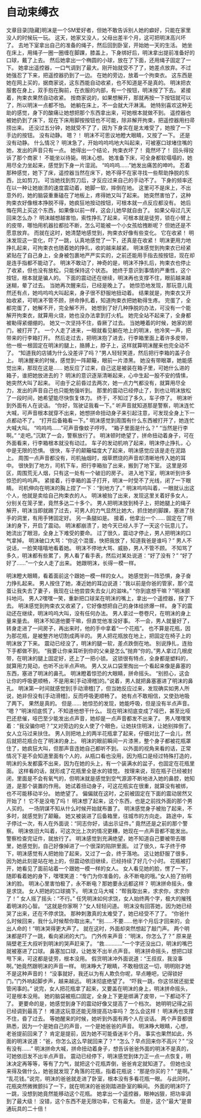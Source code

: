 # 自动束缚衣

文章目录[隐藏]明沫是一个SM爱好者，但她不敢告诉别人她的癖好，只能在家里没人的时候玩一玩。
这天，她家又没人，父母出差半个月，这可把明沫高兴坏了。
去地下室拿出自己的准备的绳子，然后回到卧室，开始她一天的生活。
她坐在床上，用绳子一圈一圈缠在脚踝，膝盖上，下身绑好后，明沫拿出提前准备好的口球，戴了上去。
然后她拿出一个椭圆的小球，放在了下面，还用绳子固定了一下。
她拿出遥控器，一口气调到了最大。刚开始就受不了了，她差点放弃。不过她强忍了下来，把遥控器扔到了一边。
在她的旁边，放着一个拘束衣。
这东西是她在网上买的，据商家说，这东西能自动收紧，也不知道是不是真的。
明沫把衣服套在身上，双手抱在胸前，在衣服的内部，有一个按钮，明沫按了下去。
紧接着，拘束衣果然自动收紧。
按商家说的，如果想解开，那就再按一下按钮就可以了，所以明沫一点都不怕。
她躺在床上，不一会就大汗淋漓。
她特别喜欢这种无助的感觉，身下的酸痛让她想把那个东西拿出来，可她根本就做不到。
遥控器也被她扔到了床下，现在下床用脚按按钮也不可能，除非解开拘束，把遥控器用扫帚捞出来。
还没过五分钟，她就受不了了，因为下身实在是太难受了，她按了一下手边的按钮。
没有动静。
嗯？！
明沫不可思议地瞪大眼睛，又按了一下。
还是没有动静。
什么情况？
明沫急了，开始呜呜呜地大叫起来，可被塞口球堵住嘴的她，发出的声音只有一点。
她得出一个结论，拘束衣坏了！
竟然坏了！
回头得投诉了那个商家！
不能坐以待毙。明沫心想。
她准备下床，可全身都软塌塌的，她用尽全力坐起来，感觉到下身一片湿润。
“呜呜呜……”她发出痛苦的呻吟。
忍着那种感觉，她下了床，遥控器当然在床下，她不得不在家寻找一些帮助挣脱的东西，比如剪刀。
可当她找到剪刀后，才反应过来自己的手动不了。
下身的频率还在以一种让她崩溃的速度震动着，她脚一软，摔倒在地。
这里可不是床上，不出意外的，她的脑袋重重磕在了地板上，疼得她又叫了起来。
她突然害怕了，这种拘束衣好像根本挣脱不得，她疯狂地按动按钮，可根本就一点反应都没有。
她后悔在网上买这个东西，如果像以前一样，这会儿她早就自由了。
如果父母过几天回来怎么办？
明沫越想越害怕，索性挣扎了起来，可根本就是徒劳，锁在小臂上的皮带，哪怕用机器拉都拉不断，怎么可能被一个小女孩给拽断呢？
但她还是不愿意放弃。
而就在这时，她清楚地感觉到，拘束衣好像有些变化。
它在收紧！
明沫发现这一变化，吓了一跳，认真地感觉了一下，还真是在收紧！
明沫更用力地挣扎起来，可拘束衣也随着她的挣扎，收的越来越紧。
明沫感觉到拘束衣已经紧紧贴在了自己身上，全身被包裹地严严实实的，之前还能用手指去按按钮，现在却是连手指都不能动了。
明沫不敢动了，神奇的是，明沫不挣扎后，拘束衣也停止了收紧，但也没有放松，只能保持这个状态。
她终于意识到事情的严重性，这个按钮，根本就是骗人的。
下面的震动还在继续，明沫再也支撑不住，眼前越来越迷糊，晕了过去。
当她再次醒来后，已经是晚上了。
她惊恐地发现，那玩意儿竟然还有点，她呜呜呜大叫起来，身子很不舒服地扭动着。
结果就是，拘束衣又开始收紧，可明沫不管不顾，拼命挣扎着，知道拘束衣把她勒得生疼。
完蛋了，全都完蛋了，她解不开，完全解不开。
她想到了好几种挣脱的办法，可没有一个能解开拘束衣，就算用火烧，她也没办法拿到打火机。
她完全站不起来了，全身都被勒得紧绷绷的。
她又一次坚持不住，昏厥了过去。
当她睡着的时候，她家的房门，被打开了。
一个人走了进来，一眼就看见躺在地上的明沫，他冷笑一声，把带来的行李箱打开。
然后走过去，把明沫抱了进去，行李箱里面上着许多皮带，他一根一根固定在明沫的腿上，胳膊上，脖子上，这样就算明沫醒来也完全动不了。
“知道我的店铺为什么没差评了吗？”男人轻轻笑道，然后把行李箱的盖子合上。
明沫醒来的时候，感觉到一阵颠簸，眼前一片漆黑。
她没有带眼罩，她能感觉出来，那现在这是……
她反应了过来，自己这是被装在箱子里，可她什么进的箱子，谁把她放进去的？
明沫的意识逐渐清晰起来，心中生起一股不安的情愫，她突然大叫了起来。
可由于之前昏过去两次，她一点力气都没有，就算用尽全力，发出的声音自己也只能勉强听到。
那里的震动已经停止了，到也让明沫放松了一段时间，她希望能尽快恢复体力。
终于，不知过了多久，车子停了。
明沫听到外面有人在说话。
“你好，驾驶证我看一下。”
听声音就知道那是警察，明沫连忙大喊，可声音根本就穿不出来，她想拼命扭动身子来引起注意，可发现全身上下一点都动不了。
“打开后备箱看一下。”
明沫感觉到周围有什么东西被打开了，她连忙大喊大叫。
“呜呜呜……”可声音像蚊子哼哼。
“箱子里面是什么？”
“当然是行李啊。”
“走吧。”沉默了一会，警察放行了。
明沫顿时绝望了，拼命扭动着身子，可在外面看来，行李箱根本就没有动过。
车子的发动机响了起来，明沫停止挣扎，心中是无限的恐惧。
很快，车子的颠簸幅度大了起来，明沫感觉应该是走在泥路上。
周围一点声音都没有，司机抽烟时，烟草燃烧的声音却清晰地传入她的耳中。
很快到了地方，司机下车，把行李箱抬了出来，搬到了地下室。
这里是郊区，周围荒无人烟，只有这一处有一个破旧的房子。
进入地下室，明沫听到许多惊恐的呜呜声。
紧接着，行李箱的盖子打开，明沫一时受不了光线，闭了一下眼睛。
司机伸向在明沫的胸上捏了一下：“到地方了。”
明沫呜呜叫着，一眼就认出这个人，他就是卖给自己拘束衣的人。
明沫被抬了出来，发现这里关着好多女人，分别关在笼子里，竟然多达二十多个。
男人把明沫放到椅子上，把她腿上的绳子解开，明沫当即就踢了过去，可男人的力气显然比她大，抓住她的脚踝，塞进了扶手的洞里，有用手铐固定好。
另一条腿如是。
接着，他拿出一个……
固定在了明沫的身下，开启了震动。
明沫都崩溃了，她今天已经人手了一天这个玩意儿了。
她流出了眼泪，全身上下难受的要命。
过了很久，震动才停止，男人把明沫的口气拿掉。
明沫破口大骂：“你这个混蛋，快把我放了，知道我爸是谁吗？”
男人不说话，一脸笑嘻嘻地看着她。
明沫不停地大骂、威胁，男人不管不顾。
不知骂了多久，明沫都有些累了，男人看了看手表，然后对某处说道：“好了没有？”
“好了好了……”一个女人走了出来。
她跟明沫，长得一模一样。

明沫瞪大眼睛，看着面前这个跟她一模一样的女人。
她感觉到一阵恐惧，身子奋力挣扎起来。
男人按住了她，凑近她的耳边说道：“我以前是你爸的管家，那个混蛋让我失去了妻子，我现在让他尝尝失去女儿的滋味。”
“你到底想干嘛？”明沫颤抖地问。
男人2嘿嘿一笑，重新把口球呆在明沫的嘴上，拿出一个遥控器，按了下去。
明沫感觉到拘束衣又收紧了，它好像想把自己的身体给挤爆一样。
身下的震动还在继续，明沫呜呜大叫，没有任何办法。
男人拿过一卷卷尺，在明沫的身上量来量去。
明沫不知道他要干嘛，但直觉他准没好事。
不一会，男人就量好了，转身走进了一间房子，再出来时，他的手中拿着“一个花瓶”。
也不算是花瓶，因为那花瓶，是被整齐地切割成两半的。
男人把花瓶放在地上，把固定在椅子上的明沫放了下来。
震动已经没了，明沫的腿一软，差点跌倒在地。
别说挣扎，连抬下手都做不到。
“我要让你亲耳听到你的父亲是怎么”抛弃“你的。”男人拿过几根皮带，在明沫的腿上固定好，还上了一把小锁。
这锁很有特点，全身都是塑料的，就算用力晃动，也听不出半点声响。
男人又从口袋里掏出一个看起来像是鼻塞的东西，塞进了明沫的鼻孔。
明沫瞪着惊恐的大眼睛，拼命摇头。
“别担心，这会让你的呼吸更顺畅，不是用来[手动滑稽]的。”说着，男人就把鼻塞塞进了明沫的鼻孔。
明沫第一时间就感觉到[手动滑稽]了，但当她反应过来，发现确实如男人所说，她非但没有[手动滑稽]，反而呼吸更顺畅了。
她有点不敢相信，又使劲地吸了两下。
果然是真的。
但是……
她惊恐的发现，她能呼吸，但是没有半点声音。
“嗯？”明沫彻底慌了，不知道他想干什么。
现在明沫彻底变成了哑巴，甚至比哑巴还悲催，哑巴至少能发出点声音，她却是一点声音都发不出来了。
男人嘿嘿笑着：“我没骗你吧？”又对旁边的女人使了个眼色，让她扶住明沫，让她别摔倒了。
女人立马过来扶住。
男人则把地上的两半花瓶拿了起来，仔细对比了一会儿，然后就把花瓶合在了明沫的身上。
明沫的眼前瞬间一片漆黑，整个身子都被花瓶罩住了，她疯狂大叫，但那声音连她自己都听不到。
以外面的视角来看的话，正常情况下是不会知道里面有个人的，从瓶口看也没用，因为瓶口是经过特殊打造的，明沫的头发都露不出来，因为在她的头上，有一个装满水的盆子，也固定在花瓶里面。
这样看的话，就形成了花瓶里全是水的错觉。
按理来说，现在瓶子已经被封闭，里面是不会有氧气的，但明沫就是感觉到空气源源不断地进入她的鼻腔，她知道，是那个装置的作用。
她试着扭动身子，可这花瓶实在很重，就算没有被绑，也不可能移动半分。
她绝望了。
偏偏就在这时，之前被固定在下面的震动居然又开始了！
它不是没电了吗！
明沫想了起来，这个东西，也是之前找外面的那个男人买的。
一场阴谋不知从什么时候开始就布置了。
明沫感觉身子被抬了起来，不多时，就感觉到了颠簸。
她又被装进了后备箱里，往城市的方向走。
路途中，车子停过一次，有人在外面说：“同志你好，请出示证件。”
竟然还是之前的那个警察。
明沫依旧大叫着，可这次比上次的情况更糟，她现在一点声音都不能发出。
警察检查完证件，就放行了。
明沫感觉到充满绝望，她不知道自己要被带去哪里，她感觉到，自己好像掉进了一个很深的陷阱里面。
过了很久，车子终于停下，明沫感觉有人把她抬了起来，又过了一会，终于落地。
这让她舒服了很多，因为她此刻是站在地上的，但震动依旧继续，已经持续了好几个小时。
花瓶被打开，她看见了面前站着一个跟她一模一样的女人。
女人看见她的脸，愣了一下，随即看着她的身下，嘿嘿笑道：“专门为你准备的，永不断电的哦。”女人拍了拍明沫的脸。
明沫心里害怕极了，永不断电？那她要永远都这样？
明沫拼命摇头，像是求饶。
女人把她的口球摘下。
明沫立马大喊：“帮我取出来，求求你，求求你了！”
女人摇了摇头：“不行。”
任凭明沫如何求饶，女人始终两个字，极大的摧残着明沫的心智。
“这就是你家啊？”女人轻轻问道。
明沫没有回答她，因为她已经哭了出来，还在不停求饶。
那种刺激真的太难受了，她已经受不了了。
“你爸什么时候回来，我什么时候帮你取出来。”
“别……不要……他半个月后才回来的，会出人命的！”明沫哭得更大声了。
就在这时，外面却突然想起了敲门声。
两个明沫都是吓了一跳，看向紧闭的大门。
门外传来声音：“明沫，你怎么了？”
原来是隔壁老王大叔听到明沫的哭声赶来了。
“救…………”一个字还没出口，明沫的嘴巴就被塞进了口球。
鼻塞加口球，让她发不出半点声音。
明沫拼命摇头，想把口球甩下来，可这都是徒劳，根本没用。
假货明沫冲外面说道：“王叔叔，我没事啊。”她竟然跟明沫的声音一样。
明沫睁大了眼睛，不敢相信这一切，明明刚才她不是这种声音的！
“没事就好，我还以为有人欺负你呢，早点睡吧，记得锁好门。”门外响起脚步声，越来越远。
明沫彻底绝望了。
“吓我一跳，你这邻居还挺爱管闲事的。”
说完，女人把花瓶拿了起来，又要盖在明沫的身上，明沫拼命摇头，可是根本没用。
她的脑袋被瓶口固定，全身上下更是绑满了皮带，一下都动不了了。
更要命的是，她感觉到身下的震动好像又提高了一个档次。
她明明记得之前已经调到最高了！
难道这玩意还能无限提高功率吗？
怎么会这样！
明沫再也支撑不住，昏了过去。
等她醒来的时候，她听到外面有两个人在谈话。
两个声音都很熟悉，因为一个是她自己的声音，一个是她爸爸的声音。
明沫睁大眼睛，心想，老爸提前回来了？
肯定是提前，因为她不可能昏迷半个月。
事实也果然如此，外面的明沫说道：“爸，你怎么这么早就回来了？”
“怎么？早点回来你不高兴？”
“没有没有……”
明沫拼命大喊，拼命扭动着身子，想告诉爸爸外面的明沫不是真的，可她依旧发不出半点声音。
震动已经停下，明沫感觉到体力正一点一点恢复，明沫决定再等等，等有了力气，就把这个花瓶弄倒，爸爸肯定就知道了。
但她也没来得及做什么，她爸就发现了角落的花瓶，指着花瓶说：“那是你买的？”
“是啊。”
“乱花钱。”说完，明沫的爸爸就走进了卧室，根本没有多看花瓶一眼。
与此同时，花瓶突然微微颤抖了一下，就在明沫的爸爸刚踏进卧室的瞬间。
外面的明沫吓了一跳，没想到她竟然能移动这个花瓶。
她拿出一个遥控器，眼神凶狠，把功率调到了最大级！
没错，这个东西不是无限功率，它有最大。
但是，这个“最大”是普通玩具的二十倍！